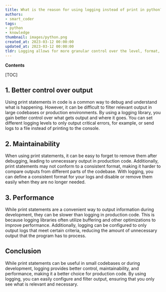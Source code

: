 ```yaml
---
title: What is the reason for using logging instead of print in python?
authors:
- smart_coder
tags:
- python
- knowledge
thumbnail: images/python.png
created_at: 2023-03-12 00:00:00
updated_at: 2023-03-12 00:00:00
tldr: Logging allows for more granular control over the level, format, and destination of log messages.
---
```


**Contents**

[TOC]

## 1. Better control over output
Using print statements in code is a common way to debug and understand what is happening. However, it can be difficult to filter relevant output in large codebases or production environments. By using a logging library, you gain better control over what gets output and where it goes. You can set different logging levels to only output critical errors, for example, or send logs to a file instead of printing to the console.


## 2. Maintainability
When using print statements, it can be easy to forget to remove them after debugging, leading to unnecessary output in production code. Additionally, print statements may not conform to a consistent format, making it harder to compare outputs from different parts of the codebase. With logging, you can define a consistent format for your logs and disable or remove them easily when they are no longer needed.


## 3. Performance
While print statements are a convenient way to output information during development, they can be slower than logging in production code. This is because logging libraries often utilize buffering and other optimizations to improve performance. Additionally, logging can be configured to only output logs that meet certain criteria, reducing the amount of unnecessary output that the program has to process.


## Conclusion
While print statements can be useful in small codebases or during development, logging provides better control, maintainability, and performance, making it a better choice for production code. By using logging, you can easily configure and filter output, ensuring that you only see what is relevant and necessary.
